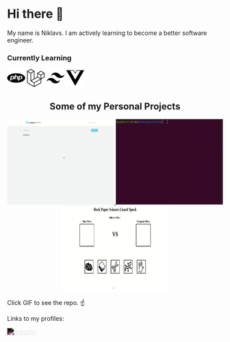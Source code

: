 # Hi there 👋

My name is Niklavs. I am actively learning to become a better software engineer.

### Currently Learning 
<img src=php.svg alt=php height="42" width="42">
<img src=laravel.svg alt=laravel height="42" width="42">
<img src=tailwindcss.svg alt=tailwindcss height="42" width="42">
<img src=vue.svg alt=vue height="42" width="42">

<br>

<h2 align="center">Some of my Personal Projects</h2>

<p align="center">
  <a href="https://github.com/NRaudseps/birdboard">
    <img src=birdboard.gif alt=birdboard width="250" height="200"/>
  </a>
  <a href="https://github.com/vladislavs-poznaks/game-aggregator">
    <img src=In_Stock.gif alt=stock width="250" height="200"/>
  </a>
  <a href="https://github.com/NRaudseps/RPSLS">
    <img src=rpsls.gif alt=rpsls width="250" height="200"/>
  </a>
</p>


Click GIF to see the repo. ☝️

Links to my profiles: 

[<img alt="linkedin" height="42" width="42" src="https://cdn.jsdelivr.net/npm/simple-icons@v4/icons/linkedin.svg" style="filter: invert(1)"/>](https://www.linkedin.com/in/niklavs-raudseps/)


<!--
**NRaudseps/NRaudseps** is a ✨ _special_ ✨ repository because its `README.md` (this file) appears on your GitHub profile.

Here are some ideas to get you started:

- 🔭 I’m currently working on ...
- 🌱 I’m currently learning ...
- 👯 I’m looking to collaborate on ...
- 🤔 I’m looking for help with ...
- 💬 Ask me about ...
- 📫 How to reach me: ...
- 😄 Pronouns: ...
- ⚡ Fun fact: ...
-->
